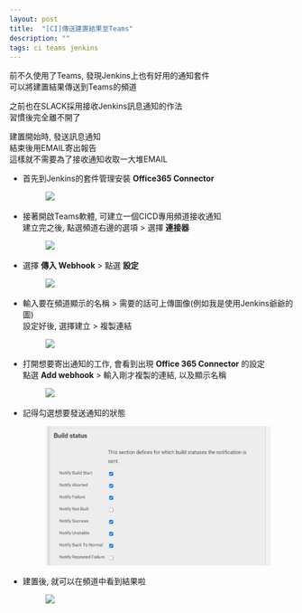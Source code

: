 ```yaml
---
layout: post
title:  "[CI]傳送建置結果至Teams"
description: ""
tags: ci teams jenkins
---
```




前不久使用了Teams, 發現Jenkins上也有好用的通知套件  
可以將建置結果傳送到Teams的頻道  

之前也在SLACK採用接收Jenkins訊息通知的作法   
習慣後完全離不開了   

建置開始時, 發送訊息通知  
結束後用EMAIL寄出報告  
這樣就不需要為了接收通知收取一大堆EMAIL  


* 首先到Jenkins的套件管理安裝 **Office365 Connector**  

  <figure class="foto-legenda">
    <img src="{{ "/assets/2020/2020081300.jpg"}}">
  </figure>

* 接著開啟Teams軟體, 可建立一個CICD專用頻道接收通知  
  建立完之後, 點選頻道右邊的選項 > 選擇 **連接器**  

  <figure class="foto-legenda">
    <img src="{{ "/assets/2020/2020081301.jpg"}}">
  </figure>

* 選擇 **傳入 Webhook** > 點選 **設定**  

  <figure class="foto-legenda">
    <img src="{{ "/assets/2020/2020081302.jpg""}}">
  </figure>

* 輸入要在頻道顯示的名稱 > 需要的話可上傳圖像(例如我是使用Jenkins爺爺的圖)  
  設定好後, 選擇建立 > 複製連結 

  <figure class="foto-legenda">
    <img src="{{ "/assets/2020/2020081303.jpg"}}">
  </figure>

* 打開想要寄出通知的工作, 會看到出現 **Office 365 Connector** 的設定  
  點選 **Add webhook** > 輸入剛才複製的連結, 以及顯示名稱  
  <figure class="foto-legenda">
    <img src="{{ "/assets/2020/2020081304.jpg"}}">
  </figure>

* 記得勾選想要發送通知的狀態  

  <figure class="foto-legenda">
    <img src="/assets/2020/2020081305.jpg" widtdth="70" />
  </figure>

* 建置後, 就可以在頻道中看到結果啦  
  <figure class="foto-legenda">
    <img src="{{ "/assets/2020/2020081306.jpg"}}">
  </figure>










